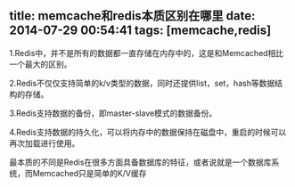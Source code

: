 title: memcache和redis本质区别在哪里
date: 2014-07-29 00:54:41
tags: [memcache,redis]
---
1.Redis中，并不是所有的数据都一直存储在内存中的，这是和Memcached相比一个最大的区别。

2.Redis不仅仅支持简单的k/v类型的数据，同时还提供list，set，hash等数据结构的存储。

3.Redis支持数据的备份，即master-slave模式的数据备份。

4.Redis支持数据的持久化，可以将内存中的数据保持在磁盘中，重启的时候可以再次加载进行使用。

最本质的不同是Redis在很多方面具备数据库的特征，或者说就是一个数据库系统，而Memcached只是简单的K/V缓存 